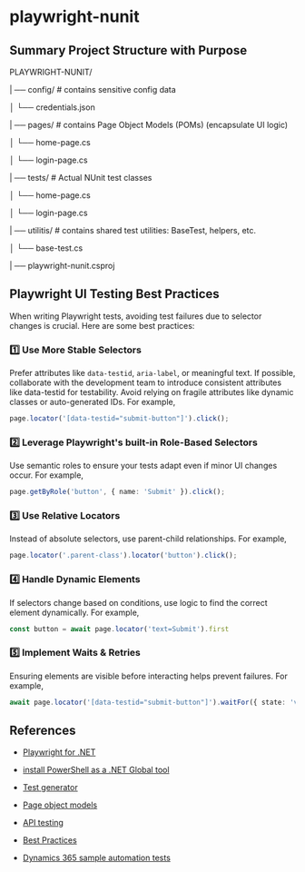 # playwright-nunit

## Summary Project Structure with Purpose

PLAYWRIGHT-NUNIT/

| ── config/                # contains sensitive config data

│    └── credentials.json   

| ── pages/         # contains Page Object Models (POMs) (encapsulate UI logic)
 
│    └── home-page.cs

│    └── login-page.cs   

| ── tests/         # Actual NUnit test classes

│    └── home-page.cs

│    └── login-page.cs  

| ── utilitis/      # contains shared test utilities: BaseTest, helpers, etc.

│    └── base-test.cs

| ── playwright-nunit.csproj

## Playwright UI Testing Best Practices

When writing Playwright tests, avoiding test failures due to selector changes is crucial. Here are some best practices:

### 1️⃣ Use More Stable Selectors
Prefer attributes like `data-testid`, `aria-label`, or meaningful text. If possible, collaborate with the development team to introduce consistent attributes like data-testid for testability. Avoid relying on fragile attributes like dynamic classes or auto-generated IDs. For example,
```typescript
page.locator('[data-testid="submit-button"]').click();

```

### 2️⃣ Leverage Playwright's built-in Role-Based Selectors
Use semantic roles to ensure your tests adapt even if minor UI changes occur. For example,
```typescript
page.getByRole('button', { name: 'Submit' }).click();

```

### 3️⃣ Use Relative Locators
Instead of absolute selectors, use parent-child relationships. For example,
```typescript
page.locator('.parent-class').locator('button').click();
```

### 4️⃣ Handle Dynamic Elements
If selectors change based on conditions, use logic to find the correct element dynamically. For example,
```typescript
const button = await page.locator('text=Submit').first
```

### 5️⃣ Implement Waits & Retries
Ensuring elements are visible before interacting helps prevent failures. For example,
```typescript
await page.locator('[data-testid="submit-button"]').waitFor({ state: 'visible' });
```


## References

- [Playwright for .NET](https://playwright.dev/dotnet/docs/intro)

- [install PowerShell as a .NET Global tool](https://learn.microsoft.com/en-us/powershell/scripting/install/installing-powershell-on-windows?view=powershell-7.5#install-as-a-net-global-tool)

- [Test generator](https://playwright.dev/dotnet/docs/codegen)

- [Page object models](https://playwright.dev/dotnet/docs/pom)

- [API testing](https://playwright.dev/dotnet/docs/api-testing)

- [Best Practices](https://playwright.dev/docs/best-practices)

- [Dynamics 365 sample automation tests](https://github.com/microsoft/Dynamics-365-FastTrack-Implementation-Assets/tree/master/Customer%20Service/Testing/Automation/Playwright/Samples/automation)
